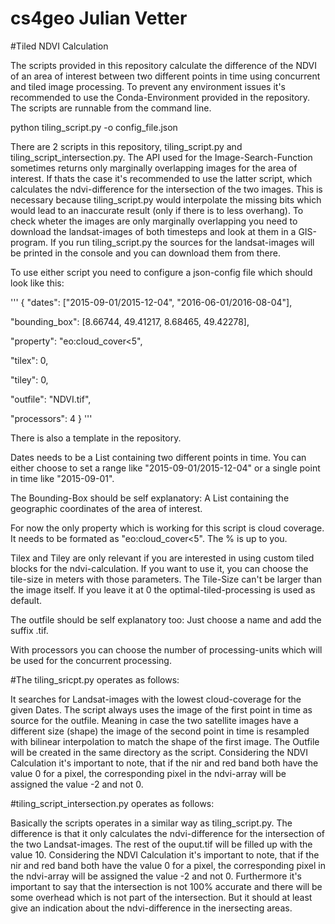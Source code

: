 # cs4geo Julian Vetter
#Tiled NDVI Calculation

The scripts provided in this repository calculate the difference of the NDVI of an area of interest between two different points in time using concurrent and tiled image processing. To prevent any environment issues it's recommended to use the Conda-Environment provided in the repository. The scripts are runnable from the command line.

python tiling_script.py -o config_file.json

There are 2 scripts in this repository, tiling_script.py and tiling_script_intersection.py. The API used for the Image-Search-Function sometimes returns only marginally overlapping images for the area of interest. If thats the case it's recommended to use the latter script, which calculates the ndvi-difference for the intersection of the two images. This is necessary because tiling_script.py would interpolate the missing bits which would lead to an inaccurate result (only if there is to less overhang). To check wheter the images are only marginally overlapping you need to download the landsat-images of both timesteps and look at them in a GIS-program. If you run tiling_script.py the sources for the landsat-images will be printed in the console and you can download them from there. 

To use either script you need to configure a json-config file which should look like this:

'''
{
  "dates": ["2015-09-01/2015-12-04", "2016-06-01/2016-08-04"],
  
  "bounding_box": [8.66744, 49.41217, 8.68465, 49.42278],
  
  "property": "eo:cloud_cover<5",
  
  "tilex": 0,
    
  "tiley": 0,
    
  "outfile": "NDVI.tif",
    
  "processors": 4
}
'''

There is also a template in the repository.

Dates needs to be a List containing two different points in time. You can either choose to 
set a range like "2015-09-01/2015-12-04" or a single point in time like "2015-09-01".

The Bounding-Box should be self explanatory: A List containing the geographic coordinates of the
area of interest.

For now  the only property which is working for this script is cloud coverage. It 
needs to be formated as "eo:cloud_cover<5". The % is up to you.

Tilex and Tiley are only relevant if you are interested in using custom tiled blocks for the
ndvi-calculation. If you want to use it, you can choose the tile-size in meters with those parameters. The Tile-Size can't be larger than the image itself. If you leave it at 0 the optimal-tiled-processing is used as default.

The outfile should be self explanatory too: Just choose a name and add the suffix .tif. 

With processors you can choose the number of processing-units which will be used for the concurrent
processing. 

#The tiling_sricpt.py operates as follows:

It searches for Landsat-images with the lowest cloud-coverage for the given Dates. The script always
uses the image of the first point in time as source for the outfile. Meaning in case the two satellite images
have a different size (shape) the image of the second point in time is resampled with bilinear interpolation
to match the shape of the first image. The Outfile will be created in the same directory as the script.
Considering the NDVI Calculation it's important to note, that if the nir and red band both have the value 0 for a pixel, the corresponding
pixel in the ndvi-array will be assigned the value -2 and not 0.

#tiling_script_intersection.py operates as follows:

Basically the scripts operates in a similar way as tiling_script.py. The difference is that it only calculates the ndvi-difference for the intersection of the two Landsat-images. The rest of the ouput.tif will be filled up with the value 10. Considering the NDVI Calculation it's important to note, that if the nir and red band both have the value 0 for a pixel, the corresponding pixel in the ndvi-array will be assigned the value -2 and not 0. Furthermore it's important to say that the intersection is not 100% accurate and there will be some overhead which is not part of the intersection. But it should at least give an indication about the ndvi-difference in the inersecting areas.
